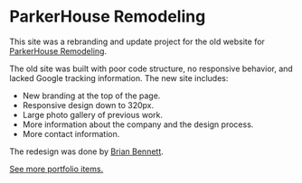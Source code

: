 ParkerHouse Remodeling
===

This site was a rebranding and update project for the old website for [ParkerHouse Remodeling](http://www.parkerhouseremodeling.com).

The old site was built with poor code structure, no responsive behavior, and lacked Google tracking information. The new site includes:

- New branding at the top of the page.
- Responsive design down to 320px.
- Large photo gallery of previous work.
- More information about the company and the design process.
- More contact information.

The redesign was done by [Brian Bennett](http://ohheybrian.com).

[See more portfolio items.](http://dev.ohheybrian.com)